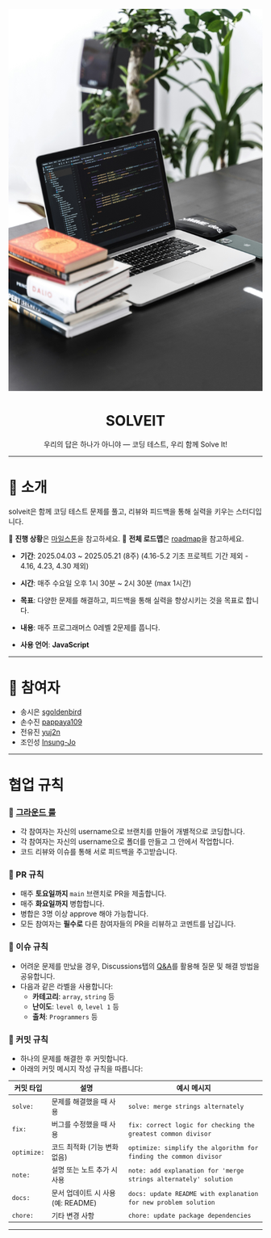 <p align="center">
  <img src="./assets/solveit_banner.jpg" alt="solveit banner" width="800" />
</p>

<h1 align="center">SOLVEIT</h1>

<p align="center">우리의 답은 하나가 아니야 — 코딩 테스트, 우리 함께 Solve It!</p>

---

# 🚀 소개

solveit은 함께 코딩 테스트 문제를 풀고, 리뷰와 피드백을 통해 실력을 키우는 스터디입니다.

📌 **진행 상황**은 [마일스톤](https://github.com/front-studium/solveit/milestones)을 참고하세요.
📌 **전체 로드맵**은 [roadmap](https://github.com/orgs/front-studium/projects/1/views/1)을 참고하세요.

- **기간**: 2025.04.03 ~ 2025.05.21 (8주)
  (4.16-5.2 기초 프로젝트 기간 제외 - 4.16, 4.23, 4.30 제외)
- **시간**: 매주 수요일 오후 1시 30분 ~ 2시 30분 (max 1시간)

- **목표**: 다양한 문제를 해결하고, 피드백을 통해 실력을 향상시키는 것을 목표로 합니다.
- **내용**: 매주 프로그래머스 0레벨 2문제를 풉니다.

- **사용 언어**: **JavaScript**

---

# 👥 참여자

- 송시은 [sgoldenbird](https://github.com/sgoldenbird)
- 손수진 [pappaya109](https://github.com/pappaya109)
- 전유진 [yuj2n](https://github.com/yuj2n)
- 조인성 [Insung-Jo](https://github.com/Insung-Jo)

---

# 협업 규칙

### 🤝 [그라운드 룰](https://github.com/front-studium/solveit/discussions/3)

- 각 참여자는 자신의 username으로 브랜치를 만들어 개별적으로 코딩합니다.
- 각 참여자는 자신의 username으로 폴더를 만들고 그 안에서 작업합니다.
- 코드 리뷰와 이슈를 통해 서로 피드백을 주고받습니다.

### 🤝 PR 규칙

- 매주 **토요일까지** `main` 브랜치로 PR을 제출합니다.
- 매주 **화요일까지** 병합합니다.
- 병합은 3명 이상 approve 해야 가능합니다.
- 모든 참여자는 **필수로** 다른 참여자들의 PR을 리뷰하고 코멘트를 남깁니다.

### 🤝 이슈 규칙

- 어려운 문제를 만났을 경우, Discussions탭의 [Q&A](https://github.com/front-studium/solveit/discussions/categories/q-a)를 활용해 질문 및 해결 방법을 공유합니다.
- 다음과 같은 라벨을 사용합니다:
  - **카테고리**: `array`, `string` 등
  - **난이도**: `level 0`, `level 1` 등
  - **출처**: `Programmers` 등

### 🤝 커밋 규칙

- 하나의 문제를 해결한 후 커밋합니다.
- 아래의 커밋 메시지 작성 규칙을 따릅니다:

| 커밋 타입   | 설명                               | 예시 메시지                                                       |
| ----------- | ---------------------------------- | ----------------------------------------------------------------- |
| `solve:`    | 문제를 해결했을 때 사용            | `solve: merge strings alternately`                                |
| `fix:`      | 버그를 수정했을 때 사용            | `fix: correct logic for checking the greatest common divisor`     |
| `optimize:` | 코드 최적화 (기능 변화 없음)       | `optimize: simplify the algorithm for finding the common divisor` |
| `note:`     | 설명 또는 노트 추가 시 사용        | `note: add explanation for 'merge strings alternately' solution`  |
| `docs:`     | 문서 업데이트 시 사용 (예: README) | `docs: update README with explanation for new problem solution`   |
| `chore:`    | 기타 변경 사항                     | `chore: update package dependencies`                              |

---
